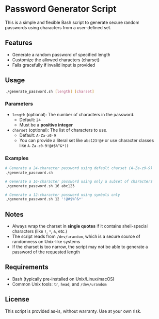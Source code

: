 # Password Generator Script

This is a simple and flexible Bash script to generate secure random passwords using characters from a user-defined set.

## Features

- Generate a random password of specified length
- Customize the allowed characters (charset)
- Fails gracefully if invalid input is provided

## Usage

```bash
./generate_password.sh [length] [charset]
```

### Parameters

- `length` (optional): The number of characters in the password.  
  - Default: `24`
  - Must be a **positive integer**
- `charset` (optional): The list of characters to use.  
  - Default: `A-Za-z0-9`
  - You can provide a literal set like `abc123!@#` or use character classes like `A-Za-z0-9!@#$%^&*()`

### Examples

```bash
# Generate a 24-character password using default charset (A-Za-z0-9)
./generate_password.sh

# Generate a 16-character password using only a subset of characters
./generate_password.sh 16 abc123

# Generate a 12-character password using symbols only
./generate_password.sh 12 '!@#$%^&*'
```

## Notes

- Always wrap the charset in **single quotes** if it contains shell-special characters (like `!`, `*`, `&`, etc.)
- The script reads from `/dev/urandom`, which is a secure source of randomness on Unix-like systems
- If the charset is too narrow, the script may not be able to generate a password of the requested length

## Requirements

- Bash (typically pre-installed on Unix/Linux/macOS)
- Common Unix tools: `tr`, `head`, and `/dev/urandom`

## License

This script is provided as-is, without warranty. Use at your own risk.
